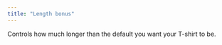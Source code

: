 ```yaml
---
title: "Length bonus"
---
```


Controls how much longer than the default you want your T-shirt to be.




